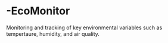 # -EcoMonitor
Monitoring and tracking of key environmental variables such as tempertaure, humidity, and air quality.
